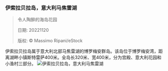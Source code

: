### 伊索拉贝拉岛，意大利马焦雷湖
> 令人陶醉的海岛花园> > 日期: 20221120> > 版权: © Massimo Ripani/eStock
   
 伊索拉贝拉岛属于意大利北部马焦雷湖的博罗梅安群岛。该岛位于博罗梅安湾，距离湖畔小镇斯特雷萨400米。全岛长320米、宽400米，分为宫殿、意大利花园和小渔村三部分。
![伊索拉贝拉岛，意大利马焦雷湖](https://s.cn.bing.net/th?id=OHR.BorromeanIslands_ZH-CN0480730115_1920x1080.jpg&rf=LaDigue_1920x1080.jpg)
